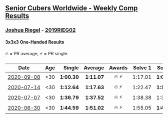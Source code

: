 <style>table {white-space: nowrap;}</style>

## [Senior Cubers Worldwide - Weekly Comp Results](/scw-comp/results/)
### [Joshua Riegel](README.md) - [2019RIEG02](https://www.worldcubeassociation.org/persons/2019RIEG02?event=333oh)
#### 3x3x3 One-Handed Results

<span style="white-space: nowrap;">🔥 = PR average</span>, <span style="white-space: nowrap;">⚡ = PR single</span>.

| Date | Age | Single | Average | Awards | Solve 1 | Solve 2 | Solve 3 | Solve 4 | Solve 5 | Video |
| :--: | :--: | --: | --: | :--: | --: | --: | --: | --: | --: | :-- |
| [2020-09-08](../../results/2020-09-08/333oh.md) | <30 | **1:00.30** | **1:11.07** | 🔥 ⚡ | 1:17.01 | **1:00.30** | 1:08.86 | 1:21.79 | 1:07.33 | [Desktop](https://www.facebook.com/events/660661614881054/permalink/665965871017295) / [Mobile](https://m.facebook.com/events/660661614881054?view=permalink&id=665965871017295) |
| [2020-07-14](../../results/2020-07-14/333oh.md) | <30 | **1:12.64** | **1:17.63** | 🔥 ⚡ | 1:22.47 | **1:12.64** | 1:17.79 | DNS | DNS | [Desktop](https://www.facebook.com/events/1157754364595802/permalink/1161079270929978) / [Mobile](https://m.facebook.com/events/1157754364595802?view=permalink&id=1161079270929978) |
| [2020-07-07](../../results/2020-07-07/333oh.md) | <30 | **1:36.79** | **1:37.52** | 🔥 ⚡ | 1:38.38 | 1:37.38 | **1:36.79** | DNS | DNS | [Desktop](https://www.facebook.com/events/271667090769235/permalink/275653123703965) / [Mobile](https://m.facebook.com/events/271667090769235?view=permalink&id=275653123703965) |
| [2020-06-30](../../results/2020-06-30/333oh.md) | <30 | **1:44.59** | **1:51.02** | 🔥 ⚡ | 1:55.05 | **1:44.59** | 1:53.42 | DNS | DNS | [Desktop](https://www.facebook.com/events/679860472562391/permalink/683525975529174) / [Mobile](https://m.facebook.com/events/679860472562391?view=permalink&id=683525975529174) |


<!-- Global site tag (gtag.js) - Google Analytics -->
<script async src="https://www.googletagmanager.com/gtag/js?id=UA-86348435-3"></script>
<script>window.dataLayer = window.dataLayer || []; function gtag() {dataLayer.push(arguments);} gtag('js', new Date()); gtag('config', 'UA-86348435-3');</script>
